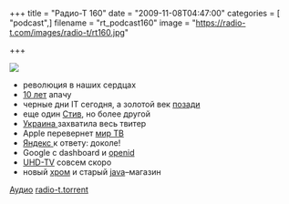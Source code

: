 +++
title = "Радио-Т 160"
date = "2009-11-08T04:47:00"
categories = [ "podcast",]
filename = "rt_podcast160"
image = "https://radio-t.com/images/radio-t/rt160.jpg"

+++

![](https://radio-t.com/images/radio-t/rt160.jpg)

- революция в наших сердцах
- [10 лет](http://java.dzone.com/news/apache-celebrating-10-years) апачу
- черные дни IT сегодня, а золотой век [позади](http://business.compulenta.ru/473256/)
- еще один [Стив](http://business.compulenta.ru/474697/), но более другой
- [Украина ](http://clubs.ya.ru/yandex-ua/replies.xml?item_no=252)захватила весь твитер
- Apple перевернет [мир ТВ](http://culture.compulenta.ru/473724/)
- [Яндекс ](http://internet.cnews.ru/news/top/index.shtml?2009/11/05/368493)к ответу: доколе!
- Google с dashboard и [openid](http://www.itc.ua/node/41942)
- [UHD-TV](http://hothardware.com/News/Got-HDTV-Get-Ready-For-UHDTV/) совсем скоро
- новый [хром](http://internetno.net/2009/11/03/chrome-bookmarks-sync/) и старый [java](http://java.dzone.com/news/java-app-store-go-live-month)–магазин

[Аудио](http://archive.rucast.net/radio-t/media/rt_podcast160.mp3)
[radio-t.torrent](http://www.radio-t.com/torrents/rt_podcast160.mp3.torrent)
<audio src="http://archive.rucast.net/radio-t/media/rt_podcast160.mp3" preload="none"></audio>